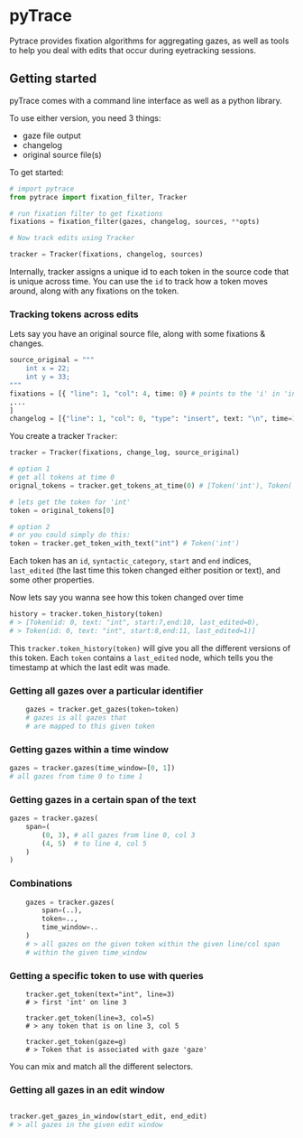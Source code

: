 # pyTrace

Pytrace provides fixation algorithms for aggregating gazes, as well as tools to help you deal with edits that occur during eyetracking sessions.


## Getting started

pyTrace comes with a command line interface as well as a python library. 

To use either version, you need 3 things:
* gaze file output
* changelog
* original source file(s)



To get started:

```python
# import pytrace
from pytrace import fixation_filter, Tracker

# run fixation filter to get fixations
fixations = fixation_filter(gazes, changelog, sources, **opts)

# Now track edits using Tracker

tracker = Tracker(fixations, changelog, sources)

```

Internally, tracker assigns a unique id to each token in the source code that is unique across time. You can use the `id` to track how a token moves around, 
along with any fixations on the token.


### Tracking tokens across edits
Lets say you have an original source file, along with some fixations & changes.
```python
source_original = """
    int x = 22;
    int y = 33;
"""
fixations = [{ "line": 1, "col": 4, time: 0} # points to the 'i' in 'int' from the line 'int x = 22;'
,...
]
changelog = [{"line": 1, "col": 0, "type": "insert", text: "\n", time=1}] # adding a new line 
```

You create a tracker `Tracker`:

```python
tracker = Tracker(fixations, change_log, source_original)

# option 1
# get all tokens at time 0
orignal_tokens = tracker.get_tokens_at_time(0) # [Token('int'), Token('x'), Token('='), ...]

# lets get the token for 'int'
token = original_tokens[0]

# option 2
# or you could simply do this:
token = tracker.get_token_with_text("int") # Token('int')
```

Each token has an `id`, `syntactic_category`, `start` and `end` indices, `last_edited` (the last time this token changed either position or text), and some other properties.

Now lets say you wanna see how this token changed over time

```python
history = tracker.token_history(token)
# > [Token(id: 0, text: "int", start:7,end:10, last_edited=0), 
# > Token(id: 0, text: "int", start:8,end:11, last_edited=1)]
```

This `tracker.token_history(token)` will give you all the different versions of this token. Each `token` contains a `last_edited` node, which tells you the timestamp at which the last edit was made.



### Getting all gazes over a particular identifier

```python
    gazes = tracker.get_gazes(token=token)
    # gazes is all gazes that 
    # are mapped to this given token
```

### Getting gazes within a time window
```python
gazes = tracker.gazes(time_window=[0, 1])
# all gazes from time 0 to time 1
```


### Getting gazes in a certain span of the text

```python
gazes = tracker.gazes(
    span=(
        (0, 3), # all gazes from line 0, col 3
        (4, 5)  # to line 4, col 5
    )
)
```

### Combinations
```python
    gazes = tracker.gazes(
        span=(..),
        token=..,
        time_window=..
    )
    # > all gazes on the given token within the given line/col span
    # within the given time_window
```

### Getting a specific token to use with queries

```
    tracker.get_token(text="int", line=3)
    # > first 'int' on line 3

    tracker.get_token(line=3, col=5)
    # > any token that is on line 3, col 5

    tracker.get_token(gaze=g)
    # > Token that is associated with gaze 'gaze'
```

You can mix and match all the different selectors.

### Getting all gazes in an edit window
```python

tracker.get_gazes_in_window(start_edit, end_edit)
# > all gazes in the given edit window
```

